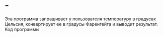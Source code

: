 # -
Эта программа запрашивает у пользователя температуру в градусах Цельсия, конвертирует ее в градусы Фаренгейта и выводит результат.
Код программы
